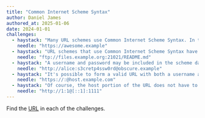 ```yaml
---
title: "Common Internet Scheme Syntax"
author: Daniel James
authored_at: 2025-01-06
date: 2024-01-01
challenges:
  - haystack: "Many URL schemes use Common Internet Scheme Syntax. In the example of https://awesome.example, the scheme-specific data of the URL is //awesome.example."
    needle: "https://awesome.example"
  - haystack: "URL schemes that use Common Internet Scheme Syntax have default port numbers, but the syntax allows for nonstandard ports to be specified as in ftp://files.example.org:21021/README.md"
    needle: "ftp://files.example.org:21021/README.md"
  - haystack: "A username and password may be included in the scheme data. Client implementations translate an HTTP URL like http://alice:s3cretp4ssw0rd@obscure.example into a request to obscure.example with an Authorization header set to YWxpY2U6czNjcmV0cDRzc3cwcmQ="
    needle: "http://alice:s3cretp4ssw0rd@obscure.example"
  - haystack: "It's possible to form a valid URL with both a username and a password as an empty string as in https://:@host.example.com"
    needle: "https://:@host.example.com"
  - haystack: "Of course, the host portion of the URL does not have to be a DNS name: http://1:1@[::1]:1111!"
    needle: "http://1:1@[::1]:1111"
---
```


Find the [URL](https://datatracker.ietf.org/doc/html/rfc1738) in each of the challenges.
